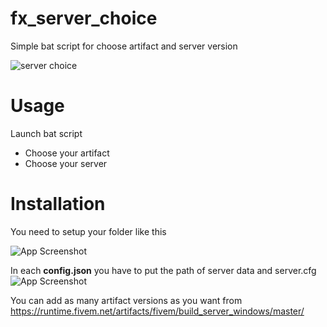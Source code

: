 # fx_server_choice
Simple bat script for choose artifact and server version

![server choice](https://i.imgur.com/MnbVxd2.gif)

# Usage
Launch bat script

- Choose your artifact
- Choose your server

# Installation
You need to setup your folder like this

![App Screenshot](https://i.imgur.com/QcH4pHX.png)


In each **config.json** you have to put the path of server data and server.cfg
![App Screenshot](https://imgur.com/gygPzfD.png)


You can add as many artifact versions as you want
from https://runtime.fivem.net/artifacts/fivem/build_server_windows/master/

